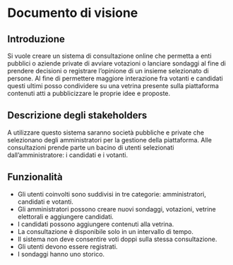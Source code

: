 # Documento di visione

## Introduzione
Si vuole creare un sistema di consultazione online che permetta a enti pubblici o aziende private di avviare votazioni o lanciare sondaggi al fine di prendere decisioni o registrare l’opinione di un insieme selezionato di persone. 
Al fine di permettere maggiore interazione fra votanti e candidati questi ultimi posso condividere su una vetrina presente sulla piattaforma contenuti atti a pubblicizzare le proprie idee e proposte.

##	Descrizione degli stakeholders
A utilizzare questo sistema saranno società pubbliche e private che selezionano degli amministratori per la gestione della piattaforma. Alle consultazioni prende parte un bacino di utenti selezionati dall’amministratore: i candidati e i votanti.

##	Funzionalità
* Gli utenti coinvolti sono suddivisi in tre categorie: amministratori, candidati e votanti.    
* Gli amministratori possono creare nuovi sondaggi, votazioni, vetrine elettorali e aggiungere candidati. 
* I candidati possono aggiungere contenuti alla vetrina.                                       
* La consultazione è disponibile solo in un intervallo di tempo.                                  
* Il sistema non deve consentire voti doppi sulla stessa consultazione. 
* Gli utenti devono essere registrati.
* I sondaggi hanno uno storico.
